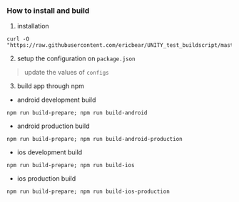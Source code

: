 ### How to install and build

1. installation
```
curl -O "https://raw.githubusercontent.com/ericbear/UNITY_test_buildscript/master/package.json"
```

2. setup the configuration on `package.json`
> update the values of `configs`

3. build app through npm

  - android development build
  ```
  npm run build-prepare; npm run build-android
  ```
  
  - android production build
  ```
  npm run build-prepare; npm run build-android-production
  ```
  
  - ios development build
  ```
  npm run build-prepare; npm run build-ios
  ```
  
  - ios production build
  ```
  npm run build-prepare; npm run build-ios-production
  ```